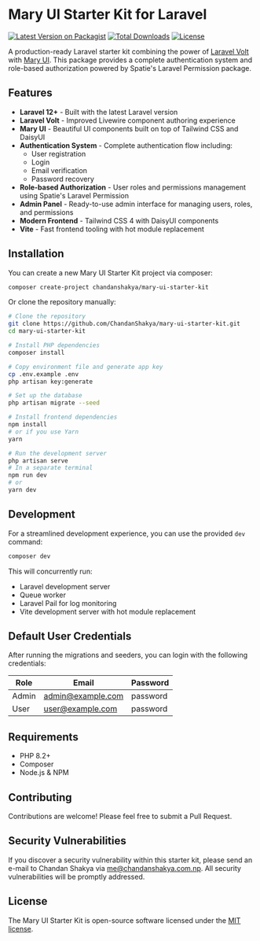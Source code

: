 # Mary UI Starter Kit for Laravel

[![Latest Version on Packagist](https://img.shields.io/packagist/v/ChandanShakya/mary-ui-starter-kit.svg?style=flat-square)](https://packagist.org/packages/ChandanShakya/mary-ui-starter-kit)
[![Total Downloads](https://img.shields.io/packagist/dt/ChandanShakya/mary-ui-starter-kit.svg?style=flat-square)](https://packagist.org/packages/ChandanShakya/mary-ui-starter-kit)
[![License](https://img.shields.io/packagist/l/ChandanShakya/mary-ui-starter-kit.svg?style=flat-square)](https://packagist.org/packages/ChandanShakya/mary-ui-starter-kit)

A production-ready Laravel starter kit combining the power of [Laravel Volt](https://livewire.laravel.com/docs/volt) with [Mary UI](https://github.com/robsontenorio/mary). This package provides a complete authentication system and role-based authorization powered by Spatie's Laravel Permission package.

## Features

- **Laravel 12+** - Built with the latest Laravel version
- **Laravel Volt** - Improved Livewire component authoring experience
- **Mary UI** - Beautiful UI components built on top of Tailwind CSS and DaisyUI
- **Authentication System** - Complete authentication flow including:
  - User registration
  - Login
  - Email verification
  - Password recovery
- **Role-based Authorization** - User roles and permissions management using Spatie's Laravel Permission
- **Admin Panel** - Ready-to-use admin interface for managing users, roles, and permissions
- **Modern Frontend** - Tailwind CSS 4 with DaisyUI components
- **Vite** - Fast frontend tooling with hot module replacement

## Installation

You can create a new Mary UI Starter Kit project via composer:

```bash
composer create-project chandanshakya/mary-ui-starter-kit
```

Or clone the repository manually:

```bash
# Clone the repository
git clone https://github.com/ChandanShakya/mary-ui-starter-kit.git
cd mary-ui-starter-kit

# Install PHP dependencies
composer install

# Copy environment file and generate app key
cp .env.example .env
php artisan key:generate

# Set up the database
php artisan migrate --seed

# Install frontend dependencies
npm install
# or if you use Yarn
yarn

# Run the development server
php artisan serve
# In a separate terminal
npm run dev
# or
yarn dev
```

## Development

For a streamlined development experience, you can use the provided `dev` command:

```bash
composer dev
```

This will concurrently run:

- Laravel development server
- Queue worker
- Laravel Pail for log monitoring
- Vite development server with hot module replacement

## Default User Credentials

After running the migrations and seeders, you can login with the following credentials:

| Role  | Email             | Password |
|-------|-------------------|----------|
| Admin | admin@example.com | password |
| User  | user@example.com  | password |

## Requirements

- PHP 8.2+
- Composer
- Node.js & NPM

## Contributing

Contributions are welcome! Please feel free to submit a Pull Request.

## Security Vulnerabilities

If you discover a security vulnerability within this starter kit, please send an e-mail to Chandan Shakya via [me@chandanshakya.com.np](mailto:me@chandanshakya.com.np). All security vulnerabilities will be promptly addressed.

## License

The Mary UI Starter Kit is open-source software licensed under the [MIT license](https://opensource.org/licenses/MIT).

